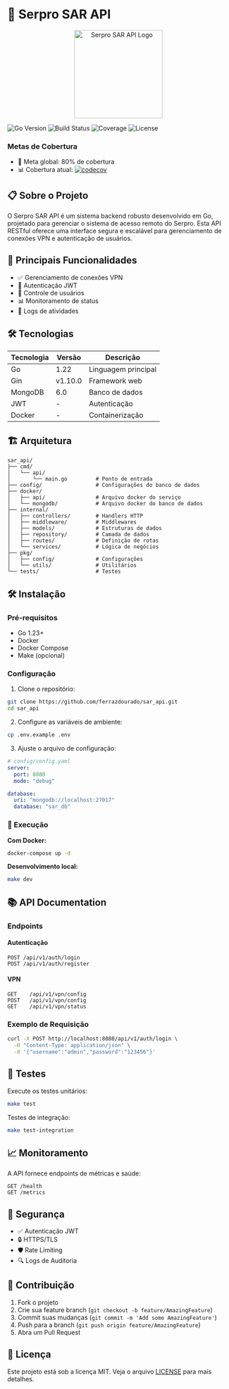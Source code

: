 # 🔐 Serpro SAR API

<p align="center">
  <img src="docs/images/logo.png" alt="Serpro SAR API Logo" width="200"/>
</p>

![Go Version](https://img.shields.io/github/go-mod/go-version/ferrazdourado/sar_api)
![Build Status](https://img.shields.io/github/workflow/status/ferrazdourado/sar_api/Go)
![Coverage](https://img.shields.io/codecov/c/github/ferrazdourado/sar_api)
![License](https://img.shields.io/github/license/ferrazdourado/sar_api)

### Metas de Cobertura

- 🎯 Meta global: 80% de cobertura
- 📊 Cobertura atual: [![codecov](https://codecov.io/gh/ferrazdourado/sar_api/branch/main/graph/badge.svg)](https://codecov.io/gh/ferrazdourado/sar_api)

## 📋 Sobre o Projeto

O Serpro SAR API é um sistema backend robusto desenvolvido em Go, projetado para gerenciar o sistema de acesso remoto do Serpro. Esta API RESTful oferece uma interface segura e escalável para gerenciamento de conexões VPN e autenticação de usuários.

## 🚀 Principais Funcionalidades

- ✅ Gerenciamento de conexões VPN
- 🔐 Autenticação JWT
- 👥 Controle de usuários
- 📊 Monitoramento de status
- 📝 Logs de atividades

## 🛠️ Tecnologias

| Tecnologia | Versão | Descrição |
|------------|---------|-----------|
| Go | 1.22 | Linguagem principal |
| Gin | v1.10.0 | Framework web |
| MongoDB | 6.0 | Banco de dados |
| JWT | - | Autenticação |
| Docker | - | Containerização |

## 🏗️ Arquitetura

```plaintext
sar_api/
├── cmd/
│   └── api/
│       └── main.go         # Ponto de entrada
├── config/                 # Configurações do banco de dados
├── docker/
│   ├── api/                # Arquivo docker do serviço
│   └── mongodb/            # Arquivo docker do banco de dados
├── internal/
│   ├── controllers/        # Handlers HTTP
│   ├── middleware/         # Middlewares
│   ├── models/             # Estruturas de dados
│   ├── repository/         # Camada de dados
│   ├── routes/             # Definição de rotas
│   └── services/           # Lógica de negócios
├── pkg/
│   ├── config/             # Configurações
│   └── utils/              # Utilitários
└── tests/                  # Testes
```

## 🛠️ Instalação

### Pré-requisitos

- Go 1.23+
- Docker
- Docker Compose
- Make (opcional)

### Configuração

1. Clone o repositório:
```bash
git clone https://github.com/ferrazdourado/sar_api.git
cd sar_api
```

2. Configure as variáveis de ambiente:
```bash
cp .env.example .env
```

3. Ajuste o arquivo de configuração:
```yaml
# config/config.yaml
server:
  port: 8080
  mode: "debug"

database:
  uri: "mongodb://localhost:27017"
  database: "sar_db"
```

### 🚀 Execução

**Com Docker:**
```bash
docker-compose up -d
```

**Desenvolvimento local:**
```bash
make dev
```

## 📚 API Documentation

### Endpoints

#### Autenticação
```plaintext
POST /api/v1/auth/login
POST /api/v1/auth/register
```

#### VPN
```plaintext
GET    /api/v1/vpn/config
POST   /api/v1/vpn/config
GET    /api/v1/vpn/status
```

### Exemplo de Requisição

```bash
curl -X POST http://localhost:8080/api/v1/auth/login \
  -H "Content-Type: application/json" \
  -d '{"username":"admin","password":"123456"}'
```

## 🧪 Testes

Execute os testes unitários:
```bash
make test
```

Testes de integração:
```bash
make test-integration
```

## 📈 Monitoramento

A API fornece endpoints de métricas e saúde:
```plaintext
GET /health
GET /metrics
```

## 🔐 Segurança

- ✅ Autenticação JWT
- 🔒 HTTPS/TLS
- 🛡️ Rate Limiting
- 🔍 Logs de Auditoria

## 🤝 Contribuição

1. Fork o projeto
2. Crie sua feature branch (`git checkout -b feature/AmazingFeature`)
3. Commit suas mudanças (`git commit -m 'Add some AmazingFeature'`)
4. Push para a branch (`git push origin feature/AmazingFeature`)
5. Abra um Pull Request

## 📝 Licença

Este projeto está sob a licença MIT. Veja o arquivo [LICENSE](LICENSE) para mais detalhes.
